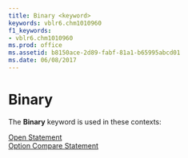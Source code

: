 ```yaml
---
title: Binary <keyword>
keywords: vblr6.chm1010960
f1_keywords:
- vblr6.chm1010960
ms.prod: office
ms.assetid: b8150ace-2d89-fabf-81a1-b65995abcd01
ms.date: 06/08/2017
---
```



# Binary <keyword>

The  **Binary** keyword is used in these contexts:

[Open Statement](open-statement.md)<br/>[Option Compare Statement](option-compare-statement.md)<br/>


